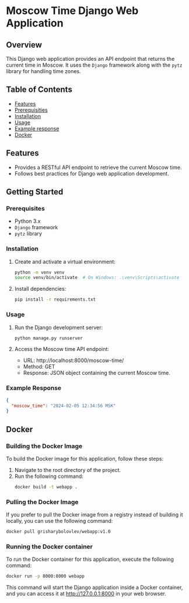 # Moscow Time Django Web Application

## Overview

This Django web application provides an API endpoint that returns the current time in Moscow. It uses the `Django` framework along with the `pytz` library for handling time zones.

## Table of Contents

- [Features](#features)
- [Prerequisities](#prerequisites)
- [Installation](#installation)
- [Usage](#usage)
- [Example response](#example-response)
- [Docker](#docker)

## Features

- Provides a RESTful API endpoint to retrieve the current Moscow time.
- Follows best practices for Django web application development.

## Getting Started

### Prerequisites

- Python 3.x
- `Django` framework
- `pytz` library

### Installation

1. Create and activate a virtual environment:

    ```bash
    python -m venv venv
    source venv/bin/activate  # On Windows: .\venv\Scripts\activate
    ```

2. Install dependencies:

    ```bash
    pip install -r requirements.txt
    ```

### Usage

1. Run the Django development server:

    ```bash
    python manage.py runserver
    ```

2. Access the Moscow time API endpoint:

    - URL: http://localhost:8000/moscow-time/
    - Method: GET
    - Response: JSON object containing the current Moscow time.

### Example Response

```json
{
  "moscow_time": "2024-02-05 12:34:56 MSK"
}
```

## Docker

### Building the Docker Image

To build the Docker image for this application, follow these steps:

1. Navigate to the root directory of the project.
2. Run the following command:
    ```bash
    docker build -t webapp .
    ```

### Pulling the Docker Image

If you prefer to pull the Docker image from a registry instead of building it locally, you can use the following command:

```bash
docker pull grisharybolovlev/webapp:v1.0
```

### Running the Docker container

To run the Docker container for this application, execute the following command:

```bash
docker run -p 8000:8000 webapp
```

This command will start the Django application inside a Docker container, and you can access it at http://127.0.0.1:8000 in your web browser.
